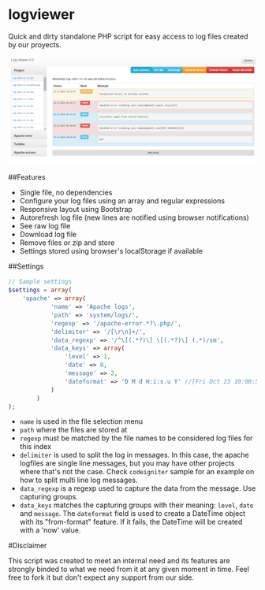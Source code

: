 # logviewer
Quick and dirty standalone PHP script for easy access to log files created by our proyects.

![Screenshot](https://github.com/nahun-accesium/logviewer/blob/master/screenshot.png)

##Features

* Single file, no dependencies
* Configure your log files using an array and regular expressions
* Responsive layout using Bootstrap
* Autorefresh log file (new lines are notified using browser notifications)
* See raw log file
* Download log file
* Remove files or zip and store
* Settings stored using browser's localStorage if available

##Settings

```php
// Sample settings
$settings = array(
	'apache' => array(
			'name' => 'Apache logs',
			'path' => 'system/logs/',
			'regexp' => '/apache-error.*?\.php/',
			'delimiter' => '/[\r\n]+/',
			'data_regexp' => '/^\[(.*?)\] \[(.*?)\] (.*)/sm',
			'data_keys' => array(
				'level' => 1,
				'date' => 0,
				'message' => 2,
				'dateformat' => 'D M d H:i:s.u Y' //[Fri Oct 23 10:00:53.404979 2015]
			)
		)
);
```

* `name` is used in the file selection menu
* `path` where the files are stored at
* `regexp` must be matched by the file names to be considered log files for this index
* `delimiter` is used to split the log in messages. In this case, the apache logfiles are single line messages, but you may have other projects where that's not the case. Check `codeigniter` sample for an example on how to split multi line log messages.
* `data_regexp` is a regexp used to capture the data from the message. Use capturing groups.
* `data_keys` matches the capturing groups with their meaning: `level`, `date` and `message`. The `dateformat` field is used to create a DateTime object with its "from-format" feature. If it fails, the DateTime will be created with a 'now' value.

#Disclaimer

This script was created to meet an internal need and its features are strongly binded to what we need from it at any given moment in time. Feel free to fork it but don't expect any support from our side.